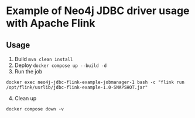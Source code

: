 # Example of Neo4j JDBC driver usage with Apache Flink

## Usage 
1. Build
```mvn clean install```
2. Deploy
```docker compose up --build -d```
3. Run the job
```
docker exec neo4j-jdbc-flink-example-jobmanager-1 bash -c "flink run /opt/flink/usrlib/jdbc-flink-example-1.0-SNAPSHOT.jar"
```
4. Clean up
```
docker compose down -v
```